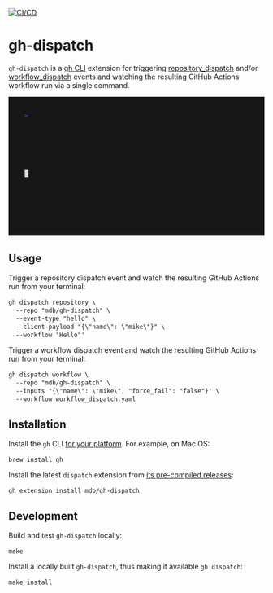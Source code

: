 [![CI/CD](https://github.com/mdb/gh-dispatch/actions/workflows/cicd.yaml/badge.svg)](https://github.com/mdb/gh-dispatch/actions/workflows/cicd.yaml)

# gh-dispatch

`gh-dispatch` is a [gh CLI](https://cli.github.com/) extension for triggering [repository_dispatch](https://docs.github.com/en/rest/repos/repos#create-a-repository-dispatch-event) and/or
[workflow_dispatch](https://docs.github.com/en/actions/using-workflows/events-that-trigger-workflows#workflow_dispatch) events and watching the resulting GitHub Actions workflow run via
a single command.

![demo](demo.gif)

## Usage

Trigger a repository dispatch event and watch the resulting GitHub Actions run from your terminal:

```
gh dispatch repository \
  --repo "mdb/gh-dispatch" \
  --event-type "hello" \
  --client-payload "{\"name\": \"mike\"}" \
  --workflow "Hello"'
```

Trigger a workflow dispatch event and watch the resulting GitHub Actions run from your terminal:

```
gh dispatch workflow \
  --repo "mdb/gh-dispatch" \
  --inputs "{\"name\": \"mike\", "force_fail": "false"}' \
  --workflow workflow_dispatch.yaml
```

## Installation

Install the `gh` CLI [for your platform](https://github.com/cli/cli#installation). For example, on Mac OS:

```
brew install gh
```

Install the latest `dispatch` extension from [its pre-compiled releases](https://github.com/mdb/gh-dispatch/releases):

```
gh extension install mdb/gh-dispatch
```

## Development

Build and test `gh-dispatch` locally:

```
make
```

Install a locally built `gh-dispatch`, thus making it available `gh dispatch`:

```
make install
```
